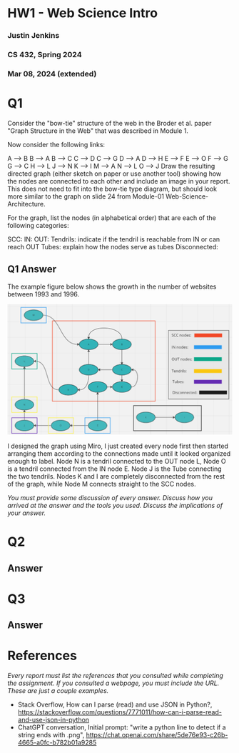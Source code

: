 # HW1 - Web Science Intro
### Justin Jenkins
### CS 432, Spring 2024
### Mar 08, 2024 (extended)

# Q1

Consider the "bow-tie" structure of the web in the Broder et al. paper "Graph Structure in the Web" that was described in Module 1.

Now consider the following links:

A --> B
B --> A
B --> C
C --> D
C --> G
D --> A
D --> H
E --> F
E --> O
F --> G
G --> C
H --> L
J --> N
K --> I
M --> A
N --> L
O --> J
Draw the resulting directed graph (either sketch on paper or use another tool) showing how the nodes are connected to each other and include an image in your report. This does not need to fit into the bow-tie type diagram, but should look more similar to the graph on slide 24 from Module-01 Web-Science-Architecture.

For the graph, list the nodes (in alphabetical order) that are each of the following categories:

SCC:
IN:
OUT:
Tendrils:
indicate if the tendril is reachable from IN or can reach OUT
Tubes:
explain how the nodes serve as tubes
Disconnected:

## Q1 Answer

The example figure below shows the growth in the number of websites between 1993 and 1996.

![\label{fig:web-growth}](HW1-Q1-directedGraph.png)

I designed the graph using Miro, I just created every node first then started arranging them according to the connections made until it looked organized enough to label.  Node N is a tendril connected to the OUT node L, Node O is a tendril connected from the IN node E. Node J is the Tube connecting the two tendrils. Nodes K and I are completely disconnected from the rest of the graph, while Node M connects straight to the SCC nodes.

*You must provide some discussion of every answer. Discuss how you arrived at the answer and the tools you used. Discuss the implications of your answer.*

# Q2

## Answer

# Q3

## Answer

# References

*Every report must list the references that you consulted while completing the assignment. If you consulted a webpage, you must include the URL.  These are just a couple examples.*

* Stack Overflow, How can I parse (read) and use JSON in Python?, <https://stackoverflow.com/questions/7771011/how-can-i-parse-read-and-use-json-in-python>
* ChatGPT conversation, Initial prompt: "write a python line to detect if a string ends with .png", <https://chat.openai.com/share/5de76e93-c26b-4665-a0fc-b782b01a9285>
